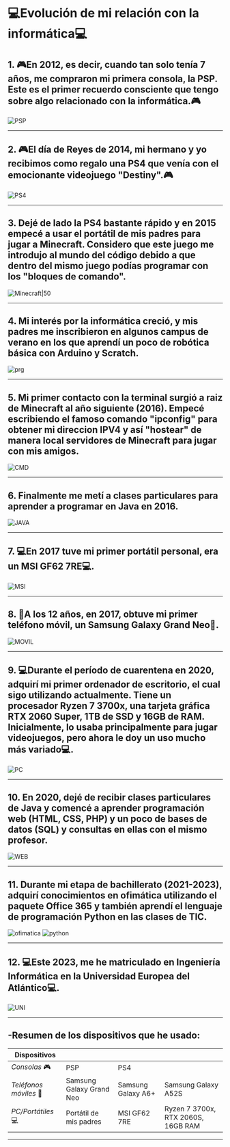 # :computer:Evolución de mi relación con la informática:computer:

## 1. :video_game:En 2012, es decir, cuando tan solo tenía 7 años, me compraron mi primera consola, la PSP. Este es el primer recuerdo consciente que tengo sobre algo relacionado con la informática.:video_game:
![PSP](https://upload.wikimedia.org/wikipedia/commons/thumb/5/5d/Sony-PSP-1000-Body.png/1200px-Sony-PSP-1000-Body.png)

---

## 2. :video_game:El día de Reyes de 2014, mi hermano y yo recibimos como regalo una PS4 que venía con el emocionante videojuego "Destiny".:video_game:
![PS4](https://sm.ign.com/ign_nl/screenshot/default/ps4-destiny-bundle-black_y6yh.png)

---

## 3. Dejé de lado la PS4 bastante rápido y en 2015 empecé a usar el portátil de mis padres para jugar a Minecraft. Considero que este juego me introdujo al mundo del código debido a que dentro del mismo juego podías programar con los "bloques de comando".
![Minecraft|50](https://www.wikihow.com/images/thumb/1/12/Use-Command-Blocks-in-Minecraft-Step-10.jpg/v4-460px-Use-Command-Blocks-in-Minecraft-Step-10.jpg)

---

## 4. Mi interés por la informática creció, y mis padres me inscribieron en algunos campus de verano en los que aprendí un poco de robótica básica con Arduino y Scratch.
![prg](https://www.educaciontrespuntocero.com/wp-content/uploads/2017/06/scratchx-arduino-978x652.jpg)

---

## 5. Mi primer contacto con la terminal surgió a raiz de Minecraft al año siguiente (2016). Empecé escribiendo el famoso comando "ipconfig" para obtener mi direccion IPV4 y así "hostear" de manera local servidores de Minecraft para jugar con mis amigos. 
![CMD](https://sim.dlink.ca/images/faqs/How_do_I_find_my_IP_address_in_%20Windows_Vista_or_%20Windows_7//ipaddress.jpg)

---

## 6. Finalmente me metí a clases particulares para aprender a programar en Java en 2016.
![JAVA](https://www.tutorialesprogramacionya.com/javaya/imagentema/foto019.jpg)

---

## 7. :computer:En 2017 tuve mi primer portátil personal, era un MSI GF62 7RE:computer:.
![MSI](https://www.notebookcheck.org/uploads/tx_nbc2/2001688273_02.png)

---

## 8. :iphone:A los 12 años, en 2017, obtuve mi primer teléfono móvil, un Samsung Galaxy Grand Neo:iphone:.
![MOVIL](https://cdn.computerhoy.com/sites/navi.axelspringer.es/public/media/image/legacy_bdt/GalaxyGrandNeo.png)

---

## 9. :computer:Durante el período de cuarentena en 2020, adquirí mi primer ordenador de escritorio, el cual sigo utilizando actualmente. Tiene un procesador Ryzen 7 3700x, una tarjeta gráfica RTX 2060 Super, 1TB de SSD y 16GB de RAM. Inicialmente, lo usaba principalmente para jugar videojuegos, pero ahora le doy un uso mucho más variado:computer:.
![PC](https://api.nox-xtreme.com/thumbnails/product_gallery_image/uploads/product/gallery/images/l4qbdk722a-DSC00872.png)

---

## 10. En 2020, dejé de recibir clases particulares de Java y comencé a aprender programación web (HTML, CSS, PHP) y un poco de bases de datos (SQL) y consultas en ellas con el mismo profesor.
![WEB](https://1.bp.blogspot.com/-7in4CeMgMpg/VHIPCGR-yxI/AAAAAAAAAwQ/hDjTD7D2upY/s1600/Captura.PNG)

---

## 11. Durante mi etapa de bachillerato (2021-2023), adquirí conocimientos en ofimática utilizando el paquete Office 365 y también aprendí el lenguaje de programación Python en las clases de TIC.
![ofimatica](https://larepublica.cronosmedia.glr.pe/original/2022/05/23/628ba570152e0076952ac79a.jpg)
![python](https://www.freecodecamp.org/espanol/news/content/images/2023/04/chris-ried-ieic5Tq8YMk-unsplash.jpg)

---

## 12. :computer:Este 2023, me he matriculado en Ingeniería Informática en la Universidad Europea del Atlántico:computer:.
![UNI](https://business-asset.com/spa/wiki-blog/uploads/images/00/02/89/2021/08/26/0u7eae5d5a-531c5a32-48ffb7fc.jpg)

---

## -Resumen de los dispositivos que he usado:
| **Dispositivos**    |                          |                    |                                    |
|---------------------|--------------------------|--------------------|------------------------------------|
| _Consolas_ :video_game:         | PSP                      | PS4                |                                    |
| _Teléfonos móviles_ :iphone: | Samsung Galaxy Grand Neo | Samsung Galaxy A6+ | Samsung Galaxy A52S                |
| _PC/Portátiles_ :computer:    | Portátil de mis padres   | MSI GF62 7RE       | Ryzen 7 3700x, RTX 2060S, 16GB RAM |

---
